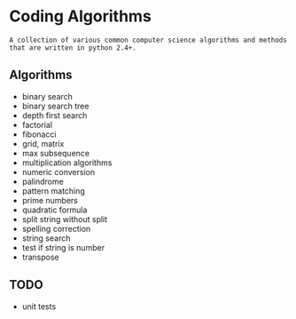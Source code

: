 Coding Algorithms
================================

    A collection of various common computer science algorithms and methods that are written in python 2.4+. 


Algorithms
-------------------------
* binary search
* binary search tree
* depth first search
* factorial
* fibonacci
* grid, matrix
* max subsequence
* multiplication algorithms
* numeric conversion
* palindrome
* pattern matching
* prime numbers
* quadratic formula
* split string without split
* spelling correction
* string search
* test if string is number
* transpose

TODO
-------------------------
* unit tests
